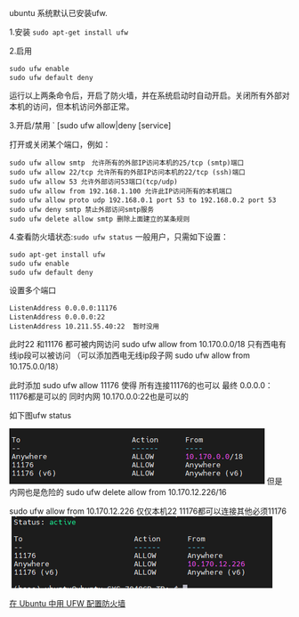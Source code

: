 
ubuntu 系统默认已安装ufw.

1.安装
`sudo apt-get install ufw`

2.启用

```
sudo ufw enable
sudo ufw default deny
```

运行以上两条命令后，开启了防火墙，并在系统启动时自动开启。关闭所有外部对本机的访问，但本机访问外部正常。

3.开启/禁用
`
[sudo ufw allow|deny [service]

打开或关闭某个端口，例如：

```
sudo ufw allow smtp　允许所有的外部IP访问本机的25/tcp (smtp)端口
sudo ufw allow 22/tcp 允许所有的外部IP访问本机的22/tcp (ssh)端口
sudo ufw allow 53 允许外部访问53端口(tcp/udp)
sudo ufw allow from 192.168.1.100 允许此IP访问所有的本机端口
sudo ufw allow proto udp 192.168.0.1 port 53 to 192.168.0.2 port 53
sudo ufw deny smtp 禁止外部访问smtp服务
sudo ufw delete allow smtp 删除上面建立的某条规则
```

4.查看防火墙状态:`sudo ufw status`
一般用户，只需如下设置：

```
sudo apt-get install ufw
sudo ufw enable
sudo ufw default deny
```

设置多个端口
```
ListenAddress 0.0.0.0:11176
ListenAddress 0.0.0.0:22
ListenAddress 10.211.55.40:22  暂时没用
```
此时22 和11176 都可被内网访问
sudo ufw allow from 10.170.0.0/18
只有西电有线ip段可以被访问
（可以添加西电无线ip段子网 sudo ufw allow from 10.175.0.0/18）

此时添加
sudo ufw allow 11176 使得 所有连接11176的也可以
最终 0.0.0.0：11176都是可以的
同时内网 10.170.0.0:22也是可以的


如下图ufw status

![输入图片说明](my_image/ufw.png)
但是内网也是危险的
sudo ufw  delete allow  from 10.170.12.226/16

sudo ufw  allow  from 10.170.12.226 仅仅本机22 11176都可以连接其他必须11176
![输入图片说明](my_image/ufw2.png)





[在 Ubuntu 中用 UFW 配置防火墙](https://linux.cn/article-8087-1.html)

